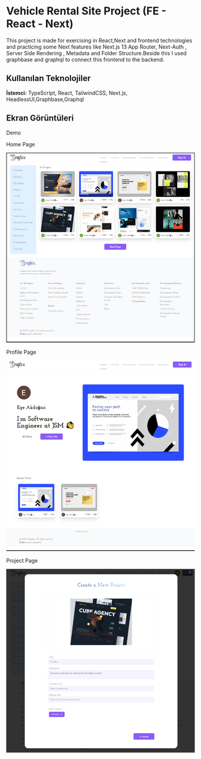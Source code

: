 
# Vehicle Rental Site Project (FE - React - Next)

This project is made for exercising in React,Next and frontend technologies and practicing some Next features like Next.js 13 App Router, Next-Auth , Server Side Rendering , Metadata and Folder Structure.Beside this I used graphbase and graphql to connect this frontend to the backend.



## Kullanılan Teknolojiler

**İstemci:** TypeScript, React, TailwindCSS, Next.js, HeadlessUI,Graphbase,Graphql


  
## Ekran Görüntüleri

Demo 

Home Page

![Uygulama Ekran Görüntüsü](https://github.com/oardkgn/design-sharing-project/blob/master/public/Ekran%20Al%C4%B1nt%C4%B1s%C4%B1.PNG?raw=true)

Profile Page

![Uygulama Ekran Görüntüsü](https://github.com/oardkgn/design-sharing-project/blob/master/public/Ekran%20Al%C4%B1nt%C4%B1s%C4%B11.PNG?raw=true)

Project Page

![Uygulama Ekran Görüntüsü](https://github.com/oardkgn/design-sharing-project/blob/master/public/Ekran%20Al%C4%B1nt%C4%B1s%C4%B12.PNG?raw=true)
   

  
